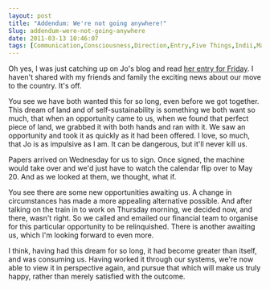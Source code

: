 ```yaml
---
layout: post
title: "Addendum: We're not going anywhere!"
Slug: addendum-were-not-going-anywhere
date: 2011-03-13 10:46:07
tags: [Communication,Consciousness,Direction,Entry,Five Things,Indii,Manifestation,Opportunity,Property]
---
```

Oh yes, I was just catching up on Jo's blog and read [her entry for Friday](http://365gratitude2010.blogspot.com/2011/03/march-11th.html). I haven't shared with my friends and family the exciting news about our move to the country. It's off.

You see we have both wanted this for so long, even before we got together. This dream of land and of self-sustainability is something we both want so much, that when an opportunity came to us, when we found that perfect piece of land, we grabbed it with both hands and ran with it. We saw an opportunity and took it as quickly as it had been offered. I love, so much, that Jo is as impulsive as I am. It can be dangerous, but it'll never kill us.

Papers arrived on Wednesday for us to sign. Once signed, the machine would take over and we'd just have to watch the calendar flip over to May 20. And as we looked at them, we thought, what if.

You see there are some new opportunities awaiting us. A change in circumstances has made a more appealing alternative possible. And after talking on the train in to work on Thursday morning, we decided now, and there, wasn't right. So we called and emailed our financial team to organise for this particular opportunity to be relinquished. There is another awaiting us, which I'm looking forward to even more.

I think, having had this dream for so long, it had become greater than itself, and was consuming us. Having worked it through our systems, we're now able to view it in perspective again, and pursue that which will make us truly happy, rather than merely satisfied with the outcome.
